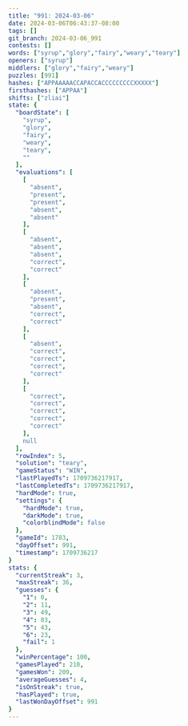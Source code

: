 ```yaml
---
title: "991: 2024-03-06"
date: 2024-03-06T06:43:37-08:00
tags: []
git_branch: 2024-03-06_991
contests: []
words: ["syrup","glory","fairy","weary","teary"]
openers: ["syrup"]
middlers: ["glory","fairy","weary"]
puzzles: [991]
hashes: ["APPAAAAACCAPACCACCCCCCCCCXXXXX"]
firsthashes: ["APPAA"]
shifts: ["zliai"]
state: {
  "boardState": [
    "syrup",
    "glory",
    "fairy",
    "weary",
    "teary",
    ""
  ],
  "evaluations": [
    [
      "absent",
      "present",
      "present",
      "absent",
      "absent"
    ],
    [
      "absent",
      "absent",
      "absent",
      "correct",
      "correct"
    ],
    [
      "absent",
      "present",
      "absent",
      "correct",
      "correct"
    ],
    [
      "absent",
      "correct",
      "correct",
      "correct",
      "correct"
    ],
    [
      "correct",
      "correct",
      "correct",
      "correct",
      "correct"
    ],
    null
  ],
  "rowIndex": 5,
  "solution": "teary",
  "gameStatus": "WIN",
  "lastPlayedTs": 1709736217917,
  "lastCompletedTs": 1709736217917,
  "hardMode": true,
  "settings": {
    "hardMode": true,
    "darkMode": true,
    "colorblindMode": false
  },
  "gameId": 1783,
  "dayOffset": 991,
  "timestamp": 1709736217
}
stats: {
  "currentStreak": 3,
  "maxStreak": 36,
  "guesses": {
    "1": 0,
    "2": 11,
    "3": 49,
    "4": 83,
    "5": 43,
    "6": 23,
    "fail": 1
  },
  "winPercentage": 100,
  "gamesPlayed": 210,
  "gamesWon": 209,
  "averageGuesses": 4,
  "isOnStreak": true,
  "hasPlayed": true,
  "lastWonDayOffset": 991
}
---
```

<!-- more -->
